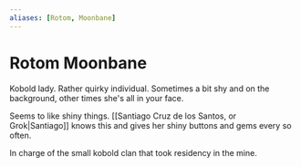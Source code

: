 ```yaml
---
aliases: [Rotom, Moonbane]
---
```

# Rotom Moonbane
Kobold lady. Rather quirky individual. Sometimes a bit shy and on the background, other times she's all in your face.

Seems to like shiny things. [[Santiago Cruz de los Santos, or Grok|Santiago]] knows this and gives her shiny buttons and gems every so often.

In charge of the small kobold clan that took residency in the mine.